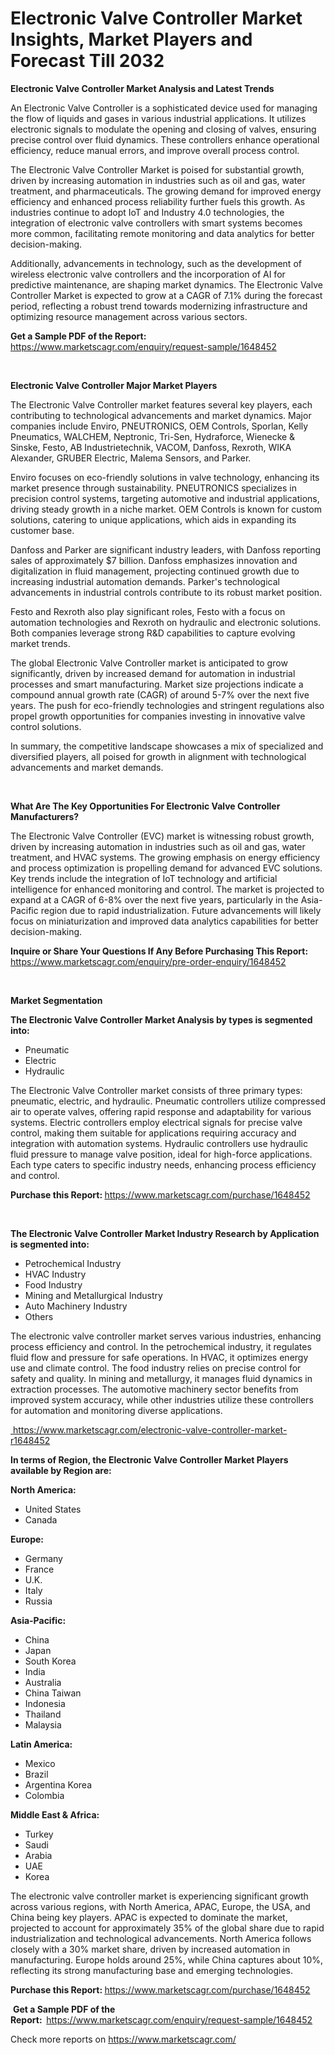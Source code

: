 <p><h1>Electronic Valve Controller Market Insights, Market Players and Forecast Till 2032</h1></p><p><strong>Electronic Valve Controller Market Analysis and Latest Trends</strong></p>
<p><p>An Electronic Valve Controller is a sophisticated device used for managing the flow of liquids and gases in various industrial applications. It utilizes electronic signals to modulate the opening and closing of valves, ensuring precise control over fluid dynamics. These controllers enhance operational efficiency, reduce manual errors, and improve overall process control.</p><p>The Electronic Valve Controller Market is poised for substantial growth, driven by increasing automation in industries such as oil and gas, water treatment, and pharmaceuticals. The growing demand for improved energy efficiency and enhanced process reliability further fuels this growth. As industries continue to adopt IoT and Industry 4.0 technologies, the integration of electronic valve controllers with smart systems becomes more common, facilitating remote monitoring and data analytics for better decision-making.</p><p>Additionally, advancements in technology, such as the development of wireless electronic valve controllers and the incorporation of AI for predictive maintenance, are shaping market dynamics. The Electronic Valve Controller Market is expected to grow at a CAGR of 7.1% during the forecast period, reflecting a robust trend towards modernizing infrastructure and optimizing resource management across various sectors.</p></p>
<p><strong>Get a Sample PDF of the Report:&nbsp;</strong> <a href="https://www.marketscagr.com/enquiry/request-sample/1648452?utm_campaign=3137&utm_medium=2&utm_source=Github&utm_content=ia&utm_term=09042025&utm_id=electronic-valve-controller">https://www.marketscagr.com/enquiry/request-sample/1648452</a></p>
<p>&nbsp;</p>
<p><strong>Electronic Valve Controller Major Market Players</strong></p>
<p><p>The Electronic Valve Controller market features several key players, each contributing to technological advancements and market dynamics. Major companies include Enviro, PNEUTRONICS, OEM Controls, Sporlan, Kelly Pneumatics, WALCHEM, Neptronic, Tri-Sen, Hydraforce, Wienecke & Sinske, Festo, AB Industrietechnik, VACOM, Danfoss, Rexroth, WIKA Alexander, GRUBER Electric, Malema Sensors, and Parker.</p><p>Enviro focuses on eco-friendly solutions in valve technology, enhancing its market presence through sustainability. PNEUTRONICS specializes in precision control systems, targeting automotive and industrial applications, driving steady growth in a niche market. OEM Controls is known for custom solutions, catering to unique applications, which aids in expanding its customer base.</p><p>Danfoss and Parker are significant industry leaders, with Danfoss reporting sales of approximately $7 billion. Danfoss emphasizes innovation and digitalization in fluid management, projecting continued growth due to increasing industrial automation demands. Parker's technological advancements in industrial controls contribute to its robust market position.</p><p>Festo and Rexroth also play significant roles, Festo with a focus on automation technologies and Rexroth on hydraulic and electronic solutions. Both companies leverage strong R&D capabilities to capture evolving market trends.</p><p>The global Electronic Valve Controller market is anticipated to grow significantly, driven by increased demand for automation in industrial processes and smart manufacturing. Market size projections indicate a compound annual growth rate (CAGR) of around 5-7% over the next five years. The push for eco-friendly technologies and stringent regulations also propel growth opportunities for companies investing in innovative valve control solutions. </p><p>In summary, the competitive landscape showcases a mix of specialized and diversified players, all poised for growth in alignment with technological advancements and market demands.</p></p>
<p>&nbsp;</p>
<p><strong>What Are The Key Opportunities For Electronic Valve Controller Manufacturers?</strong></p>
<p><p>The Electronic Valve Controller (EVC) market is witnessing robust growth, driven by increasing automation in industries such as oil and gas, water treatment, and HVAC systems. The growing emphasis on energy efficiency and process optimization is propelling demand for advanced EVC solutions. Key trends include the integration of IoT technology and artificial intelligence for enhanced monitoring and control. The market is projected to expand at a CAGR of 6-8% over the next five years, particularly in the Asia-Pacific region due to rapid industrialization. Future advancements will likely focus on miniaturization and improved data analytics capabilities for better decision-making.</p></p>
<p><strong>Inquire or Share Your Questions If Any Before Purchasing This Report:</strong> <a href="https://www.marketscagr.com/enquiry/pre-order-enquiry/1648452?utm_campaign=3137&utm_medium=2&utm_source=Github&utm_content=ia&utm_term=09042025&utm_id=electronic-valve-controller">https://www.marketscagr.com/enquiry/pre-order-enquiry/1648452</a></p>
<p>&nbsp;</p>
<p><strong>Market Segmentation</strong></p>
<p><strong>The Electronic Valve Controller Market Analysis by types is segmented into:</strong></p>
<p><ul><li>Pneumatic</li><li>Electric</li><li>Hydraulic</li></ul></p>
<p><p>The Electronic Valve Controller market consists of three primary types: pneumatic, electric, and hydraulic. Pneumatic controllers utilize compressed air to operate valves, offering rapid response and adaptability for various systems. Electric controllers employ electrical signals for precise valve control, making them suitable for applications requiring accuracy and integration with automation systems. Hydraulic controllers use hydraulic fluid pressure to manage valve position, ideal for high-force applications. Each type caters to specific industry needs, enhancing process efficiency and control.</p></p>
<p><strong>Purchase this Report:&nbsp;</strong><a href="https://www.marketscagr.com/purchase/1648452?utm_campaign=3137&utm_medium=2&utm_source=Github&utm_content=ia&utm_term=09042025&utm_id=electronic-valve-controller">https://www.marketscagr.com/purchase/1648452</a></p>
<p>&nbsp;</p>
<p><strong>The Electronic Valve Controller Market Industry Research by Application is segmented into:</strong></p>
<p><ul><li>Petrochemical Industry</li><li>HVAC Industry</li><li>Food Industry</li><li>Mining and Metallurgical Industry</li><li>Auto Machinery Industry</li><li>Others</li></ul></p>
<p><p>The electronic valve controller market serves various industries, enhancing process efficiency and control. In the petrochemical industry, it regulates fluid flow and pressure for safe operations. In HVAC, it optimizes energy use and climate control. The food industry relies on precise control for safety and quality. In mining and metallurgy, it manages fluid dynamics in extraction processes. The automotive machinery sector benefits from improved system accuracy, while other industries utilize these controllers for automation and monitoring diverse applications.</p></p>
<p><a href="https://www.marketscagr.com/electronic-valve-controller-market-r1648452?utm_campaign=3137&utm_medium=2&utm_source=Github&utm_content=ia&utm_term=09042025&utm_id=electronic-valve-controller">&nbsp;https://www.marketscagr.com/electronic-valve-controller-market-r1648452</a></p>
<p><strong>In terms of Region, the Electronic Valve Controller Market Players available by Region are:</strong></p>
<p>
    <p> <strong> North America: </strong>
        <ul>
            <li>United States</li>
            <li>Canada</li>
        </ul>
        </p> 
    <p> <strong> Europe: </strong>
        <ul>
            <li>Germany</li>
            <li>France</li>
            <li>U.K.</li>
            <li>Italy</li>
            <li>Russia</li>
        </ul>
        </p> 
    <p> <strong> Asia-Pacific: </strong>
        <ul>
            <li>China</li>
            <li>Japan</li>
            <li>South Korea</li>
            <li>India</li>
            <li>Australia</li>
            <li>China Taiwan</li>
            <li>Indonesia</li>
            <li>Thailand</li>
            <li>Malaysia</li>
        </ul>
        </p> 
    <p> <strong> Latin America: </strong>
        <ul>
            <li>Mexico</li>
            <li>Brazil</li>
            <li>Argentina Korea</li>
            <li>Colombia</li>
        </ul>
        </p> 
    <p> <strong> Middle East & Africa: </strong>
        <ul>
            <li>Turkey</li>
            <li>Saudi</li>
            <li>Arabia</li>
            <li>UAE</li>
            <li>Korea</li>
        </ul>
    </p>
    </p>
<p><p>The electronic valve controller market is experiencing significant growth across various regions, with North America, APAC, Europe, the USA, and China being key players. APAC is expected to dominate the market, projected to account for approximately 35% of the global share due to rapid industrialization and technological advancements. North America follows closely with a 30% market share, driven by increased automation in manufacturing. Europe holds around 25%, while China captures about 10%, reflecting its strong manufacturing base and emerging technologies.</p></p>
<p><strong>Purchase this Report: </strong><a href="https://www.marketscagr.com/purchase/1648452?utm_campaign=3137&utm_medium=2&utm_source=Github&utm_content=ia&utm_term=09042025&utm_id=electronic-valve-controller">https://www.marketscagr.com/purchase/1648452</a></p>
<p>&nbsp;<strong>Get a Sample PDF of the Report:&nbsp;&nbsp;</strong><a href="https://www.marketscagr.com/enquiry/request-sample/1648452?utm_campaign=3137&utm_medium=2&utm_source=Github&utm_content=ia&utm_term=09042025&utm_id=electronic-valve-controller">https://www.marketscagr.com/enquiry/request-sample/1648452</a></p>
<p><strong></strong></p>
<p>Check more reports on <a href="https://www.marketscagr.com/?utm_campaign=3137&utm_medium=2&utm_source=Github&utm_content=ia&utm_term=09042025&utm_id=electronic-valve-controller">https://www.marketscagr.com/</a></p>
